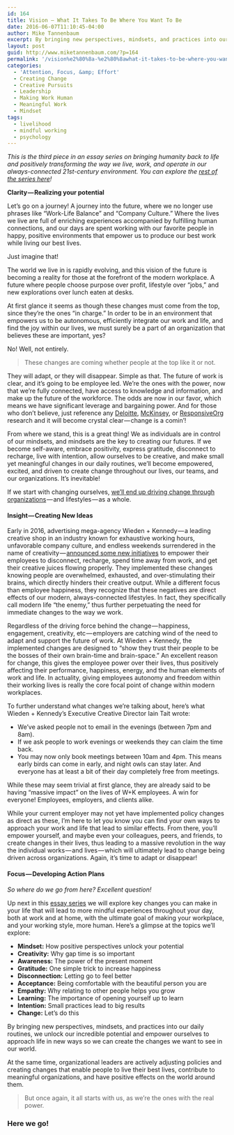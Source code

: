 ```yaml
---
id: 164
title: Vision — What It Takes To Be Where You Want To Be
date: 2016-06-07T11:10:45-04:00
author: Mike Tannenbaum
excerpt: By bringing new perspectives, mindsets, and practices into our daily routines, we unlock our incredible potential and empower ourselves to approach life in new ways so we can create the changes we want to see in our world.
layout: post
guid: http://www.miketannenbaum.com/?p=164
permalink: '/vision%e2%80%8a-%e2%80%8awhat-it-takes-to-be-where-you-want-to-be'
categories:
  - 'Attention, Focus, &amp; Effort'
  - Creating Change
  - Creative Pursuits
  - Leadership
  - Making Work Human
  - Meaningful Work
  - Mindset
tags:
  - livelihood
  - mindful working
  - psychology
---
```

<p id="3293" class="graf--p graf-after--h3"><em></em><em class="markup--em markup--p-em">This is the third piece in an essay series on bringing humanity back to life and positively transforming the way we live, work, and operate in our always-connected 21st-century environment. You can explore the </em><a class="markup--anchor markup--p-anchor" href="https://medium.com/enjoy-humanity" data-href="https://medium.com/enjoy-humanity"><em class="markup--em markup--p-em">rest of the series here</em></a><em class="markup--em markup--p-em">!</em></p>
<strong>Clarity — Realizing your potential</strong>
<div class="section-inner layoutSingleColumn">
<p id="7cf0" class="graf--p graf-after--h4">Let’s go on a journey! A journey into the future, where we no longer use phrases like “Work-Life Balance” and “Company Culture.” Where the lives we live are full of enriching experiences accompanied by fulfilling human connections, and our days are spent working with our favorite people in happy, positive environments that empower us to produce our best work while living our best lives.</p>
<p id="b960" class="graf--p graf-after--p">Just imagine that!</p>
<p id="2085" class="graf--p graf-after--p">The world we live in is rapidly evolving, and this vision of the future is becoming a reality for those at the forefront of the modern workplace. A future where people choose purpose over profit, lifestyle over “jobs,” and new explorations over lunch eaten at desks.</p>
<p id="cc8a" class="graf--p graf-after--p">At first glance it seems as though these changes must come from the top, since they’re the ones “in charge.” In order to be in an environment that empowers us to be autonomous, efficiently integrate our work and life, and find the joy within our lives, we must surely be a part of an organization that believes these are important, yes?</p>
<p id="7a9b" class="graf--p graf-after--p">No! Well, not entirely.</p>

<blockquote id="a84a" class="graf--blockquote graf-after--p">These changes are coming whether people at the top like it or not.</blockquote>
<p id="1250" class="graf--p graf-after--blockquote">They will adapt, or they will disappear. Simple as that. The future of work is clear, and it’s going to be employee led. We’re the ones with the power, now that we’re fully connected, have access to knowledge and information, and make up the future of the workforce. The odds are now in our favor, which means we have significant leverage and bargaining power. And for those who don’t believe, just reference any <a class="markup--anchor markup--p-anchor" href="http://hrtimesblog.com/2015/03/05/leading-in-the-new-world-of-work-deloittes-2015-global-human-capital-trends/" rel="nofollow" data-href="http://hrtimesblog.com/2015/03/05/leading-in-the-new-world-of-work-deloittes-2015-global-human-capital-trends/">Deloitte</a>, <a class="markup--anchor markup--p-anchor" href="http://www.mckinsey.com/business-functions/organization/our-insights/the-hidden-value-of-organizational-health-and-how-to-capture-it" rel="nofollow" data-href="http://www.mckinsey.com/business-functions/organization/our-insights/the-hidden-value-of-organizational-health-and-how-to-capture-it">McKinsey</a>, or <a class="markup--anchor markup--p-anchor" href="http://www.responsive.org/" rel="nofollow" data-href="http://www.responsive.org/">ResponsiveOrg</a> research and it will become crystal clear — change is a comin’!</p>
<p id="ccc8" class="graf--p graf-after--p">From where we stand, this is a great thing! We as individuals are in control of our mindsets, and mindsets are the key to creating our futures. If we become self-aware, embrace positivity, express gratitude, disconnect to recharge, live with intention, allow ourselves to be creative, and make small yet meaningful changes in our daily routines, we’ll become empowered, excited, and driven to create change throughout our lives, our teams, and our organizations. It’s inevitable!</p>
<p id="aa36" class="graf--p graf-after--p">If we start with changing ourselves, <a class="markup--anchor markup--p-anchor" href="https://medium.com/@miketnnnbm/to-reinvent-our-organizations-we-must-first-reinvent-ourselves-2a9e3c80bc7f#.c3z4zswjn" data-href="https://medium.com/@miketnnnbm/to-reinvent-our-organizations-we-must-first-reinvent-ourselves-2a9e3c80bc7f#.c3z4zswjn">we’ll end up driving change through organizations</a> — and lifestyles — as a whole.</p>

<h4 id="a74f" class="graf--h4 graf-after--p">Insight — Creating New Ideas</h4>
<p id="7590" class="graf--p graf-after--h4">Early in 2016, advertising mega-agency Wieden + Kennedy — a leading creative shop in an industry known for exhaustive working hours, unfavorable company culture, and endless weekends surrendered in the name of creativity — <a class="markup--anchor markup--p-anchor" href="http://www.creativereview.co.uk/cr-blog/2016/april/creative-brains-need-time-off/" rel="nofollow" data-href="http://www.creativereview.co.uk/cr-blog/2016/april/creative-brains-need-time-off/">announced some new initiatives</a> to empower their employees to disconnect, recharge, spend time away from work, and get their creative juices flowing properly. They implemented these changes knowing people are overwhelmed, exhausted, and over-stimulating their brains, which directly hinders their creative output. While a different focus than employee happiness, they recognize that these negatives are direct effects of our modern, always-connected lifestyles. In fact, they specifically call modern life “the enemy,” thus further perpetuating the need for immediate changes to the way we work.</p>
<p id="2b16" class="graf--p graf-after--p">Regardless of the driving force behind the change — happiness, engagement, creativity, etc — employers are catching wind of the need to adapt and support the future of work. At Wieden + Kennedy, the implemented changes are designed to “show they trust their people to be the bosses of their own brain-time and brain-space.” An excellent reason for change, this gives the employee power over their lives, thus positively affecting their performance, happiness, energy, and the human elements of work and life. In actuality, giving employees autonomy and freedom within their working lives is really the core focal point of change within modern workplaces.</p>
<p id="a0cf" class="graf--p graf-after--p">To further understand what changes we’re talking about, here’s what Wieden + Kennedy’s Executive Creative Director Iain Tait wrote:</p>

<ul class="postList">
 	<li id="14ea" class="graf--li graf-after--p">We’ve asked people not to email in the evenings (between 7pm and 8am).</li>
 	<li id="07e1" class="graf--li graf-after--li">If we ask people to work evenings or weekends they can claim the time back.</li>
 	<li id="091b" class="graf--li graf-after--li">You may now only book meetings between 10am and 4pm. This means early birds can come in early, and night owls can stay later. And everyone has at least a bit of their day completely free from meetings.</li>
</ul>
<p id="6537" class="graf--p graf-after--li">While these may seem trivial at first glance, they are already said to be having “massive impact” on the lives of W+K employees. A win for everyone! Employees, employers, and clients alike.</p>
<p id="4b67" class="graf--p graf-after--p">While your current employer may not yet have implemented policy changes as direct as these, I’m here to let you know you can find your own ways to approach your work and life that lead to similar effects. From there, you’ll empower yourself, and maybe even your colleagues, peers, and friends, to create changes in their lives, thus leading to a massive revolution in the way the individual works — and lives — which will ultimately lead to change being driven across organizations. Again, it’s time to adapt or disappear!</p>

<h4 id="e9f6" class="graf--h4 graf-after--p">Focus — Developing Action Plans</h4>
<p id="2b00" class="graf--p graf-after--h4"><em class="markup--em markup--p-em">So where do we go from here? Excellent question!</em></p>
<p id="7f4a" class="graf--p graf-after--p">Up next in this <a class="markup--anchor markup--p-anchor" href="https://medium.com/enjoy-humanity" data-href="https://medium.com/enjoy-humanity">essay series</a> we will explore key changes you can make in your life that will lead to more mindful experiences throughout your day, both at work and at home, with the ultimate goal of making your workplace, and your working style, more human. Here’s a glimpse at the topics we’ll explore:</p>

<ul class="postList">
 	<li id="b2cf" class="graf--li graf-after--p"><strong class="markup--strong markup--li-strong">Mindset:</strong> How positive perspectives unlock your potential</li>
 	<li id="a7fd" class="graf--li graf-after--li"><strong class="markup--strong markup--li-strong">Creativity:</strong> Why gap time is so important</li>
 	<li id="3f4e" class="graf--li graf-after--li"><strong class="markup--strong markup--li-strong">Awareness:</strong> The power of the present moment</li>
 	<li id="866e" class="graf--li graf-after--li"><strong class="markup--strong markup--li-strong">Gratitude:</strong> One simple trick to increase happiness</li>
 	<li id="22a2" class="graf--li graf-after--li"><strong class="markup--strong markup--li-strong">Disconnection:</strong> Letting go to feel better</li>
 	<li id="4e90" class="graf--li graf-after--li"><strong class="markup--strong markup--li-strong">Acceptance:</strong> Being comfortable with the beautiful person you are</li>
 	<li id="cc1b" class="graf--li graf-after--li"><strong class="markup--strong markup--li-strong">Empathy:</strong> Why relating to other people helps you grow</li>
 	<li id="be95" class="graf--li graf-after--li"><strong class="markup--strong markup--li-strong">Learning:</strong> The importance of opening yourself up to learn</li>
 	<li id="2105" class="graf--li graf-after--li"><strong class="markup--strong markup--li-strong">Intention:</strong> Small practices lead to big results</li>
 	<li id="7e6e" class="graf--li graf-after--li"><strong class="markup--strong markup--li-strong">Change:</strong> Let’s do this</li>
</ul>
<p id="cf1c" class="graf--p graf-after--li">By bringing new perspectives, mindsets, and practices into our daily routines, we unlock our incredible potential and empower ourselves to approach life in new ways so we can create the changes we want to see in our world.</p>
<p id="c017" class="graf--p graf-after--p">At the same time, organizational leaders are actively adjusting policies and creating changes that enable people to live their best lives, contribute to meaningful organizations, and have positive effects on the world around them.</p>

<blockquote id="cf43" class="graf--pullquote pullquote graf-after--p">But once again, it all starts with us, as we’re the ones with the real power.</blockquote>
<h3 id="92c2" class="graf--h3 graf-after--pullquote graf--last">Here we go!</h3>
</div>